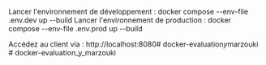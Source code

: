 Lancer l'environnement de développement : docker compose --env-file .env.dev up --build
Lancer l'environnement de production : docker compose --env-file .env.prod up --build

Accédez au client via : http://localhost:8080#   d o c k e r - e v a l u a t i o n _ y _ m a r z o u k i  
 # docker-evaluation_y_marzouki

